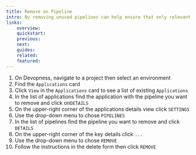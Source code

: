 ```yaml
---
title: Remove an Pipeline
intro: By removing unused pipelines can help ensure that only relevant pipelines are active and properly managed.
links:
    overview:
    quickstart:
    previous:
    next:
    guides:
    related:
    featured:
---
```


1. On Devopness, navigate to a project then select an environment
2. Find the `Applications` card
3. Click `View` in the `Applications` card to see a list of existing `Applications`
4. In the list of applications find the application with the pipeline you want to remove and click on`DETAILS`
5. On the upper-right corner of the applications details view click `SETTINGS`
6. Use the drop-down menu to chose `PIPELINES`
8. In the list of pipelines find the pipeline you want to remove and click `DETAILS`
9. On the upper-right corner of the key details click `...`
10. Use the drop-down menu to chose `REMOVE`
11. Follow the instructions in the delete form then click `REMOVE`

